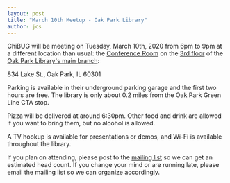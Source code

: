 ```yaml
---
layout: post
title: "March 10th Meetup - Oak Park Library"
author: jcs
---
```


ChiBUG will be meeting on
Tuesday, March 10th, 2020
from
6pm
to
9pm
at a different location than usual:
the
[Conference Room](https://oppl.org/use-your-library/meeting-spaces/conference-room/)
on the
[3rd floor](https://oppl.org/wp-content/uploads/2019/07/Main-Library-Maps-2019w.pdf)
of the
[Oak Park Library's main branch](https://oppl.org/about/locations-hours/):

834 Lake St., Oak Park, IL 60301

Parking is available in their underground parking garage and the first two
hours are free.
The library is only about 0.2 miles from the Oak Park Green Line CTA stop.

Pizza will be delivered at around 6:30pm.
Other food and drink are allowed if you want to bring them, but no alcohol is
allowed.

A TV hookup is available for presentations or demos, and Wi-Fi is available
throughout the library.

If you plan on attending, please post to the
[mailing list]()
so we can get an estimated head count.
If you change your mind or are running late, please email the mailing list so
we can organize accordingly.

